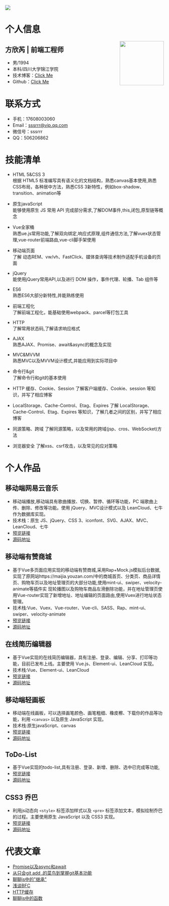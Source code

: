 ![](https://user-gold-cdn.xitu.io/2018/6/11/163edfd5ff4e4197?w=883&h=8&f=png&s=301)
# 个人信息
<img src='http://p9jshisuv.bkt.clouddn.com/18-6-10/76570526.jpg?imageView2/2/w/150' align='right' style=' width:140px;height:100 px'/>

 ## 方欣芮 | 前端工程师
 - 男/1994
 - 本科/四川大学锦江学院 
 - 技术博客：[Click Me](https://juejin.im/user/5a6fdfa1f265da3e33049d05/posts) 
 - Github：[Click Me](https://github.com/bibi941) 

# 联系方式

- 手机：17608003060
- Email：sssrrr@vip.qq.com
- 微信号：sssrrr
- QQ：506206862

# 技能清单
- HTML 5&CSS 3  
根据 HTML5 标准编写具有语义化的文档结构，熟悉canvas基本使用,熟悉CSS布局，各种居中方法，熟悉CSS 3新特性，例如box-shadow、transition、animation等

- 原生javaScript  
能够使用原生 JS 常用 API 完成部分需求,了解DOM事件,this,闭包,原型链等概念

- Vue全家桶  
熟悉ue.js常用功能,了解双向绑定,响应式原理,组件通信方法,了解vuex状态管理,vue-router前端路由,vue-cli脚手架使用

- 移动端页面  
了解 动态REM、vw/vh、FastClick、媒体查询等技术制作适配手机设备的页面

- jQuery  
能使用jQuery常用API,以及进行 DOM 操作，事件代理、轮播、Tab 组件等

- ES6  
熟悉ES6大部分新特性,并能熟练使用

- 前端工程化  
了解前端工程化，能基础使用webpack、parcel等打包工具

- HTTP  
了解常用状态码,了解请求响应格式

- AJAX  
熟悉AJAX、Promise、await&async的概念及实现

- MVC&MVVM  
熟悉MVC以及MVVM设计模式,并能应用到实际项目中

- 命令行&git  
了解命令行和git的基本使用

- HTTP 缓存、Cookie、Session 
了解客户端缓存、Cookie、session 等知识，并写了相应博客

- LocalStorage、Cache-Control、Etag、Expires 
了解 LocalStorage、Cache-Control、Etag、Expires 等知识，了解几者之间的区别，并写了相应博客

- 同源策略、跨域 
了解同源策略，以及常用的跨域(jsp、cros、WebSocket)方法

- 浏览器安全
了解xss、csrf攻击，以及常见的应对策略
# 个人作品
## 移动端网易云音乐
- 移动端播放,移动端具有歌曲播放、切换、暂停、循环等功能，PC 端歌曲上传、删除、修改等功能。使用 jQuery、MVC设计模式以及 LeanCloud、七牛作为数据库实现。
- 技术栈：原生 JS、jQuery、CSS 3、iconfont、SVG、AJAX、MVC、LeanCloud、七牛
- [预览链接](https://bibi941.github.io/music-163-demo/src/) 
- [源码地址](https://github.com/bibi941/music-163-demo)


## 移动端有赞商城
- 基于Vue多页面应用实现的移动端有赞商城,采用Rap+Mock.js模拟后台数据,实现了原网站https://maijia.youzan.com/中的商城首页、分类页、商品详情页、购物车页以及地址管理页的大部分功能,使用mint-ui、swiper、velocity-animate等插件实 现轮播图以及购物车商品左滑删除功能，并在地址管理页使用Vue-router实现了新增地址、地址编辑的页面路由,使用Vuex进行地址状态管理。  
- 技术栈:Vue、Vuex、Vue-router、Vue-cli、SASS、Rap、mint-ui、swiper、velocity-animate
- [预览链接](http://bibi94.gitee.io/vue-youzan/dist/index.html#)
- [源码地址](https://github.com/bibi941/vue-youzan)


## 在线简历编辑器
- 基于Vue实现的在线简历编辑器，具有注册、登录、编辑、分享、打印等功能，目前已发布上线。主要使用 Vue.js、Element-ui、LeanCloud 实现。
- 技术栈:Vue、Element-ui、LeanCloud
- [预览链接](https://bibi941.github.io/vue-resume3-demo/src/index.html)
- [源码地址](https://github.com/bibi941/vue-resume3-demo)

## 移动端轻画板
- 移动端在线画板，可以选择画笔颜色、画笔粗细、橡皮檫、下载你的作品等功能，利用 `<canvas>` 以及原生 JavaScript 实现。
- 技术栈:原生javaScript、canvas
- [预览链接](https://bibi941.github.io/canvas-mobile-demo/index.html)
- [源码地址](https://github.com/bibi941/canvas-mobile-demo)

## ToDo-List
- 基于Vue实现的todo-list,具有注册、登录、新增、删除、选中已完成等功能,
- [预览链接](https://bibi941.github.io/vue-demo/page.html)
- [源码地址](https://github.com/bibi941/vue-demo)


## CSS3 乔巴
- 利用js动态向 `<style>` 标签添加样式以及 `<pre>` 标签添加文本，模拟绘制乔巴的过程。主要使用原生 JavaScript 以及 CSS3 实现。
- [预览链接](https://bibi941.github.io/chopper-animation/index.html)
- [源码地址](https://github.com/bibi941/chopper-animation)

# 代表文章
- [Promise以及async和await](https://juejin.im/post/5b0d56a051882515646dad89)
- [从只会git add .的菜鸟到掌握git基本功能](https://juejin.im/post/5abef8356fb9a028df22bd78)
- [聊聊js中的"继承"](https://juejin.im/post/5af59f316fb9a07ac4801592)
- [浅谈BFC](https://juejin.im/post/5aae3a57f265da23a228e4f5)
- [HTTP缓存](https://juejin.im/post/5ab742f45188255572085797)
- [聊聊js中的函数](https://juejin.im/post/5a781665f265da4e92680593)

